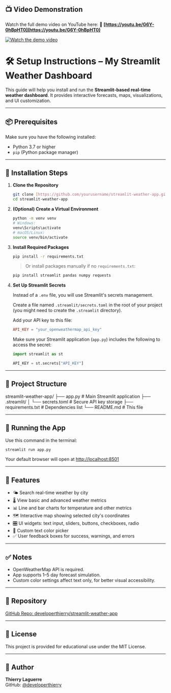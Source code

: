 ## 📺 Video Demonstration

Watch the full demo video on YouTube here:
🎥 **[https://youtu.be/G6Y-0hBpHT0](https://youtu.be/G6Y-0hBpHT0)**

[![Watch the demo video](https://img.youtube.com/vi/G6Y-0hBpHT0/0.jpg)](https://youtu.be/G6Y-0hBpHT0)

# 🛠️ Setup Instructions – My Streamlit Weather Dashboard

This guide will help you install and run the **Streamlit-based real-time weather dashboard**. It provides interactive forecasts, maps, visualizations, and UI customization.

---

## 📦 Prerequisites

Make sure you have the following installed:

- Python 3.7 or higher
- `pip` (Python package manager)

---

## 🔧 Installation Steps

1.  **Clone the Repository**

    ```bash
    git clone [https://github.com/yourusername/streamlit-weather-app.git](https://github.com/yourusername/streamlit-weather-app.git)
    cd streamlit-weather-app
    ```

2.  **(Optional) Create a Virtual Environment**

    ```bash
    python -m venv venv
    # Windows:
    venv\Scripts\activate
    # macOS/Linux:
    source venv/bin/activate
    ```

3.  **Install Required Packages**

    ```bash
    pip install -r requirements.txt
    ```

    > Or install packages manually if no `requirements.txt`:

    ```bash
    pip install streamlit pandas numpy requests
    ```

4.  **Set Up Streamlit Secrets**

    Instead of a `.env` file, you will use Streamlit's secrets management.

    Create a file named `.streamlit/secrets.toml` in the root of your project (you might need to create the `.streamlit` directory).

    Add your API key to this file:

    ```toml
    API_KEY = "your_openweathermap_api_key"
    ```

    Make sure your Streamlit application (`app.py`) includes the following to access the secret:

    ```python
    import streamlit as st

    API_KEY = st.secrets["API_KEY"]
    ```

---

## 📂 Project Structure

streamlit-weather-app/
├── app.py                       # Main Streamlit application
├── .streamlit/
│   └── secrets.toml             # Secure API key storage
├── requirements.txt             # Dependencies list
└── README.md                    # This file


---

## 🚀 Running the App

Use this command in the terminal:

```bash
streamlit run app.py
```

Your default browser will open at [http://localhost:8501](http://localhost:8501)

---

## 🎨 Features

- 🌤️ Search real-time weather by city
- 🌡️ View basic and advanced weather metrics
- 📊 Line and bar charts for temperature and other metrics
- 🗺️ Interactive map showing selected city's coordinates
- 🎛️ UI widgets: text input, sliders, buttons, checkboxes, radio
- 🎨 Custom text color picker
- ✅ User feedback boxes for success, warnings, and errors

---

## ✅ Notes

- OpenWeatherMap API is required.
- App supports 1–5 day forecast simulation.
- Custom color settings affect text only, for better visual accessibility.

---

## 🔗 Repository

[GitHub Repo: developerthierry/streamlit-weather-app](https://github.com/DeveloperThierry/Streamlit-Weather-App?tab=readme-ov-file)

---

## 📄 License

This project is provided for educational use under the MIT License.

---

## 🙋 Author

**Thierry Laguerre**  
GitHub: [@developerthierry](https://github.com/developerthierry)
